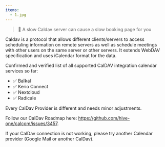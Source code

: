 ```yaml
---
items:
  - 1.jpg
---
```


> 🚨 A slow Caldav server can cause a slow booking page for you

Caldav is a protocol that allows different clients/servers to access scheduling information on remote servers as well as schedule meetings with other users on the same server or other servers. It extends WebDAV specification and uses iCalendar format for the data.

Confirmed and verified list of all supported CalDAV integration calendar services so far:

- ✅ Baïkal
- ✅ Kerio Connect
- ✅ Nextcloud
- ✅ Radicale

Every CalDav Provider is different and needs minor adjustments.

Follow our CalDav Roadmap here: <a class="text-blue-500" target="_blank" href="https://github.com/hive-one/calcom/issues/3457">https://github.com/hive-one/calcom/issues/3457</a>.

If your CalDav connection is not working, please try another Calendar provider (Google Mail or another CalDav).

